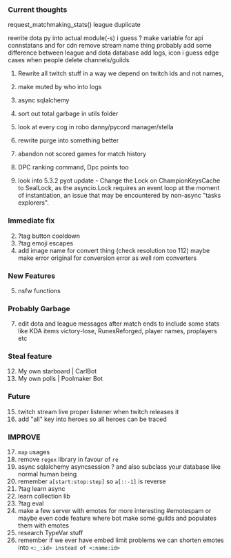 ### Current thoughts

request_matchmaking_stats()
league duplicate

rewrite dota py into actual module(-s) i guess ?
make variable for api connstatans and for cdn
remove stream name thing probably
add some difference between league and dota database add logs, icon i guess
edge cases when people delete channels/guilds

1. Rewrite all twitch stuff in a way we depend on twitch ids and not names,
2. make muted by who into logs

5. async sqlalchemy
6. sort out total garbage in utils folder
7. look at every cog in robo danny/pycord manager/stella
8. rewrite purge into something better
9. abandon not scored games for match history
10. DPC ranking command, Dpc points too
11. look into 5.3.2 pyot update - Change the Lock on ChampionKeysCache to SealLock, as the asyncio.Lock requires an event loop at the moment of instantiation, an issue that may be encountered by non-async "tasks explorers".

### Immediate fix
2. ?tag button cooldown
3. ?tag emoji escapes 
4. add image name for convert thing (check resolution too 112)
maybe make error original for conversion error as well rom converters

### New Features
5. nsfw functions

### Probably Garbage
7. edit dota and league messages after match ends to include some stats like KDA items victory-lose, RunesReforged, player names, proplayers etc

### Steal feature
12. My own starboard | CarlBot 
13. My own polls | Poolmaker Bot

### Future
15. twitch stream live proper listener when twitch releases it
16. add "all"  key into heroes so all heroes can be traced

### IMPROVE
17. `map` usages
18. remove `regex` library in favour of `re`
19. async sqlalchemy asyncsession ? and also subclass your database like normal human being
20. remember `a[start:stop:step]` so `a[::-1]` is reverse
21. ?tag learn async
22. learn collection lib
23. ?tag eval
24. make a few server with emotes for more interesting #emotespam or maybe even code feature where bot make some guilds and populates them with emotes
25. research TypeVar stuff
26. remember if we ever have embed limit problems we can shorten emotes into `<:_:id> instead of <:name:id>`